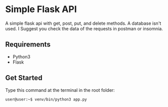 # Simple Flask API
A simple flask api with get, post, put, and delete methods. A database isn't used. I Suggest you check the data of the requests in postman or insomnia.

## Requirements
- Python3
- Flask

## Get Started

Type this command at the terminal in the root folder:

```bash
user@user:~$ venv/bin/python3 app.py
```

 